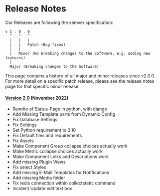 # Release Notes

Our Releases are following the semver specification:

````
v 1 . 0 . 0
  ^   ^   ^
  |   |   |
  |   |   Patch (Bug fixes)
  |   |
  |   Minor (No breaking changes to the Software, e.g. adding new features)
  |
  Major (Breaking changes to the Software)
````

This page contains a history of all major and minor releases since v2.0.0. For more detail on a specific patch release, please see the release notes page for that specific minor release.

#### [Version 2.0](./version-2.0.md) (November 2022)
* Rewrite of Status-Page in python, with django
* Add Missing Template parts from Dynamic Config
* Fix Database Settings
* Fix Settings
* Set Python requirement to 3.10
* Fix Default files and requirements
* Fix Assets
* Make Component Group collapse choices actually work
* Make Metric collapse choices actually work
* Make Component Links and Descriptions work
* Add missing Plugin Views
* Fix select Styles
* Add missing E-Mail Templates for Notifications
* Add missing Media folder
* Fix redis connection within collectstatic command
* Incident Update edit text box
